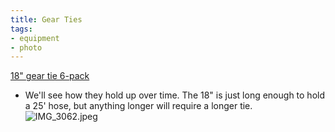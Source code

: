 ```yaml
---
title: Gear Ties
tags:
- equipment
- photo
---
```

[18" gear tie 6-pack](https://www.amazon.com/dp/B00SHBN3JO/ref=nosim?tag=ffwf0f-20)
- We'll see how they hold up over time. The 18" is just long enough to hold a 25' hose, but anything longer will require a longer tie.
![IMG_3062.jpeg](/images/IMG_3062_1689253735338_0.jpeg)